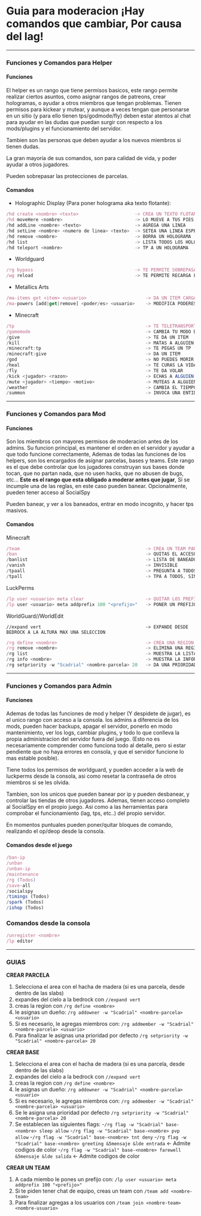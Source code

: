 # Guia para moderacion ¡Hay comandos que cambiar, Por causa del lag!
---

### Funciones y Comandos para Helper

#### **Funciones**
El helper es un rango que tiene permisos basicos, este rango permite realizar ciertos asuntos, como asignar rangos de patreons, crear hologramas, o ayudar a otros miembros que tengan problemas.
Tienen permisos para kickear y mutear, y aunque a veces tengan que personarse en un sitio (y para ello tienen tps/godmode/fly) deben estar atentos al chat para ayudar en las dudas que puedan surgir con respecto a los mods/plugins y el funcionamiento del servidor.

Tambien son las personas que deben ayudar a los nuevos miembros si tienen dudas.

La gran mayoria de sus comandos, son para calidad de vida, y poder ayudar a otros jugadores.

Pueden sobrepasar las protecciones de parcelas. 

#### **Comandos**

* Holographic Display (Para poner holograma aka texto flotante):

```js
/hd create <nombre> <texto>                     -> CREA UN TEXTO FLOTANTE
/hd moveHere <nombre>                           -> LO MUEVE A TUS PIES
/hd addLine <nombre> <texto>                    -> AGREGA UNA LINEA
/hd setLine <nombre> <numero de linea> <texto>  -> SETEA UNA LINEA ESPECIFICA
/hd remove <nombre>                             -> BORRA UN HOLOGRAMA
/hd list                                        -> LISTA TODOS LOS HOLOGRAMAS
/hd teleport <nombre>                           -> TP A UN HOLOGRAMA
```

* Worldguard
```js
/rg bypass                                      -> TE PERMITE SOBREPASAR LAS PROTECCIONES
/wg reload                                      -> TE PERMITE RECARGA LA CONFIGURACION (Por si un rango no se aplico correctamente, o no le dio los permisos en una parcela, etc...)
```

* Metallics Arts
```js
/ma-items get <item> <usuario>                      -> DA UN ITEM CARGADO DE LA ALOMANCIA 
/ma-powers [add|get|remove] <poder/es> <usuario>    -> MODIFICA PODERES DE ALGUIEN
```

* Minecraft
```js
/tp                                                 -> TE TELETRANSPORTAS A OTRO JUGADOR
/gamemode                                           -> CAMBIA TU MODO DE JUEGO O EL DE OTROS
/give                                               -> TE DA UN ITEM
/kill                                               -> MATAS A ALGUIEN
/minecraft:tp                                       -> TE PEGAS UN TP
/minecraft:give                                     -> DA UN ITEM
/god                                                -> NO PUEDES MORIR
/heal                                               -> TE CURAS LA VIDA Y EL HAMBRE
/fly                                                -> TE DA VOLAR
/kick <jugador> <razon>                             -> ECHAS A ALGUIEN (PON UN MOTIVO)
/mute <jugador> <tiempo> <motivo>                   -> MUTEAS A ALGUIEN UN TIEMPO (PON UN MOTIVO)
/weather                                            -> CAMBIA EL TIEMPO
/summon                                             -> INVOCA UNA ENTIDAD
```
---

### Funciones y Comandos para Mod

#### **Funciones**
Son los miembros con mayores permisos de moderacion antes de los admins. Su funcion principal, es mantener el orden en el servidor y ayudar a que todo funcione correctamente, Ademas de todas las funciones de los helpers, son los encargados de asignar parcelas, bases y teams. Este rango es el que debe controlar que los jugadores construyan sus bases donde tocan, que no partan nada, que no usen hacks, que no abusen de bugs, etc... **Este es el rango que esta obligado a moderar antes que jugar**, Si se incumple una de las reglas, en este caso pueden banear. Opcionalmente, pueden tener acceso al SocialSpy

Pueden banear, y ver a los baneados, entrar en modo incognito, y hacer tps masivos.

#### **Comandos**

Minecraft
```js
/team                                               -> CREA UN TEAM PARA QUE PUEDAN MANDAR MENSAJES (SOLO SI LO PIDEN)
/ban                                                -> QUITAS EL ACCESO A UNA PERSONA PARA SIEMPRE O DE FORMA TEMPORAL
/banlist                                            -> LISTA DE BANEADOS
/vanish                                             -> INVISIBLE
/tpaall                                             -> PREGUNTA A TODOS PARA TEPEAR A TU POS
/tpall                                              -> TPA A TODOS, SIN PREGUNTAR, A TU POSICION
```


LuckPerms
```js
/lp user <usuario> meta clear                       -> QUITAR LOS PREFIJOS
/lp user <usuario> meta addprefix 100 "<prefijo>"   -> PONER UN PREFIJO = GUIA PARA COPYPASTE -> "&4&lNOMBRE&r&l| "
```
 
WorldGuard//WorldEdit
```
//expand vert                                       -> EXPANDE DESDE BEDROCK A LA ALTURA MAX UNA SELECCION
```
```js
/rg define <nombre>                                 -> CREA UNA REGION (PARCELA = parcela-RuDaHee, BASE = base-URSS. asi se pueden localizar facil)
/rg remove <nombre>                                 -> ELIMINA UNA REGION
/rg list                                            -> MUESTRA LA LISTA INTERACTIVA DE PARCELAS
/rg info <nombre>                                   -> MUESTRA LA INFORMACION DE UNA PARCELA
/rg setpriority -w "Scadrial" <nombre-parcela> 20   -> DA UNA PRIORIDAD SUPERIOR A ELENDEL EN UNA PARCELA
```
---

### Funciones y Comandos para Admin

#### **Funciones**
Ademas de todas las funciones de mod y helper (Y despidete de jugar), es el unico rango con acceso a la consola. los admins a diferencia de los mods, pueden hacer backups, apagar el servidor, ponerlo en modo mantenimiento, ver los logs, cambiar plugins, y todo lo que conlleva la propia administracion del servidor fuera del juego. (Esto no es necesariamente comprender como funciona todo al detalle, pero si estar pendiente que no haya errores en consola, y que el servidor funcione lo mas estable posible).

Tiene todos los permisos de worldguard, y pueden acceder a la web de luckperms desde la consola, asi como resetar la contraseña de otros miembros si se les olvida.

Tambien, son los unicos que pueden banear por ip y pueden desbanear, y controlar las tiendas de otros jugadores. Ademas, tienen acceso completo al SocialSpy en el propio juego. Asi como a las herramientas para comprobar el funcionamiento (lag, tps, etc..) del propio servidor.

En momentos puntuales pueden poner/quitar bloques de comando, realizando el op/deop desde la consola.

#### **Comandos desde el juego**

```js
/ban-ip
/unban
/unban-ip
/maintenance
/rg (Todos)
/save-all
/socialspy
/timings (Todos)
/spark (Todos)
/ishop (Todos)
```

### **Comandos desde la consola**
```js
/unregister <nombre>
/lp editor
```

---

### GUIAS

**CREAR PARCELA**

1. Selecciona el area con el hacha de madera (si es una parcela, desde dentro de las slabs)
2. expandes del cielo a la bedrock con `//expand vert`
3. creas la region con `/rg define <nombre>`
4. le asignas un dueño: `/rg addowner -w "Scadrial" <nombre-parcela> <usuario>`
5. Si es necesario, le agregas miembros con: `/rg addmember -w "Scadrial" <nombre-parcela> <usuario>`
6. Para finalizar le asignas una prioridad por defecto `/rg setpriority -w "Scadrial" <nombre-parcela> 20`

**CREAR BASE**

1. Selecciona el area con el hacha de madera (si es una parcela, desde dentro de las slabs)
2. expandes del cielo a la bedrock con `//expand vert`
3. creas la region con `/rg define <nombre>`
4. le asignas un dueño: `/rg addowner -w "Scadrial" <nombre-parcela> <usuario>`
5. Si es necesario, le agregas miembros con: `/rg addmember -w "Scadrial" <nombre-parcela> <usuario>`
6. Se le asigna una prioridad por defecto `/rg setpriority -w "Scadrial" <nombre-parcela> 20`
7. Se establecen las siguientes flags:
-`/rg flag -w "Scadrial" base-<nombre> sleep allow`
-`/rg flag -w "Scadrial" base-<nombre> pvp allow`
-`/rg flag -w "Scadrial" base-<nombre> tnt deny`
-`/rg flag -w "Scadrial" base-<nombre> greeting &5mensaje &lde entrada` <- Admite codigos de color
-`/rg flag -w "Scadrial" base-<nombre> farewell &5mensaje &lde salida` <- Admite codigos de color


**CREAR UN TEAM**
1. A cada miembo le pones un prefijo con: `/lp user <usuario> meta addprefix 100 "<prefijo>"`
2. Si te piden tener chat de equipo, creas un team con `/team add <nombre-team>`
3. Para finalizar agregas a los usuarios con `/team join <nombre-team> <nombre-usuario>`
